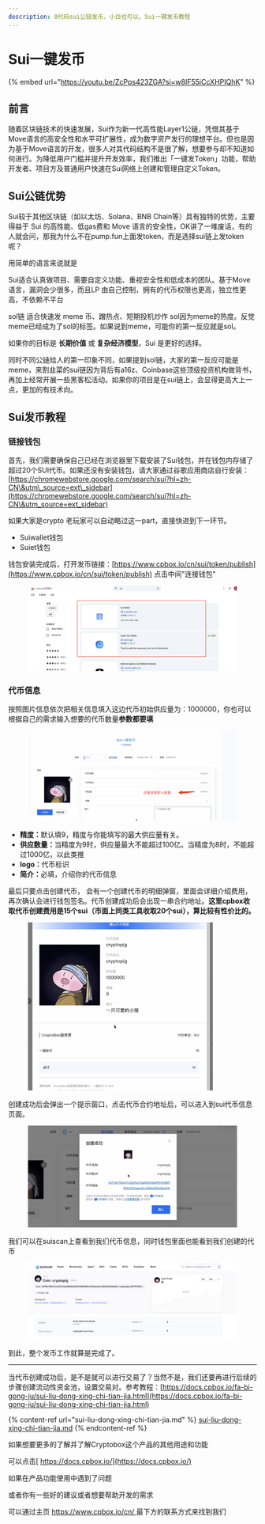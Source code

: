 ```yaml
---
description: 0代码sui公链发币，小白也可以。Sui一键发币教程
---
```


# Sui一键发币



{% embed url="https://youtu.be/ZcPps423ZGA?si=w8IF55iCcXHPIQhK" %}

## 前言

随着区块链技术的快速发展，Sui作为新一代高性能Layer1公链，凭借其基于Move语言的高安全性和水平可扩展性，成为数字资产发行的理想平台。但也是因为基于Move语言的开发，很多人对其代码结构不是很了解，想要参与却不知道如何进行。为降低用户门槛并提升开发效率，我们推出「一键发Token」功能，帮助开发者、项目方及普通用户快速在Sui网络上创建和管理自定义Token。

## Sui公链优势

Sui较于其他区块链（如以太坊、Solana、BNB Chain等）具有独特的优势，主要得益于 Sui 的高性能、低gas费和 Move 语言的安全性，OK讲了一堆废话，有的人就会问，那我为什么不在pump.fun上面发token，而是选择sui链上发token呢？

用简单的语言来说就是

Sui适合认真做项目、需要自定义功能、重视安全性和低成本的团队。基于Move 语言，漏洞会少很多，而且LP 由自己控制，拥有的代币权限也更高，独立性更高，不依赖不平台

sol链 适合快速发 meme 币、蹭热点、短期投机炒作 sol因为meme的热度。反觉meme已经成为了sol的标签。如果说到meme，可能你的第一反应就是sol。

如果你的目标是 **长期价值** 或 **复杂经济模型**，Sui 是更好的选择。

同时不同公链给人的第一印象不同，如果提到sol链，大家的第一反应可能是meme，来割韭菜的sui链因为背后有a16z、Coinbase这些顶级投资机构做背书，再加上经常开展一些黑客松活动。如果你的项目是在sui链上，会显得更高大上一点，更加的有技术向。

## Sui发币教程

### 链接钱包

首先，我们需要确保自己已经在浏览器里下载安装了Sui钱包，并在钱包内存储了超过20个SUI代币。如果还没有安装钱包，请大家通过谷歌应用商店自行安装：[https://chromewebstore.google.com/search/sui?hl=zh-CN\&utm\_source=ext\_sidebar](https://chromewebstore.google.com/search/sui?hl=zh-CN\&utm_source=ext_sidebar)

如果大家是crypto 老玩家可以自动略过这一part，直接快进到下一环节。

* Suiwallet钱包
* Suiet钱包



钱包安装完成后，打开发币链接：[https://www.cpbox.io/cn/sui/token/publish](https://www.cpbox.io/cn/sui/token/publish) 点击中间"连接钱包"

<figure><img src="../.gitbook/assets/1280X1280——1.PNG" alt=""><figcaption></figcaption></figure>

### 代币信息



按照图片信息依次把相关信息填入这边代币初始供应量为：1000000，你也可以根据自己的需求输入想要的代币数量**参数都要填**

<figure><img src="../.gitbook/assets/1280X1280——2.PNG" alt=""><figcaption></figcaption></figure>

* **精度：**&#x9ED8;认填9，精度与你能填写的最大供应量有关。
* **供应数量：**&#x5F53;精度为9时，供应量最大不能超过100亿。当精度为8时，不能超过1000亿，以此类推
* **logo：**&#x4EE3;币标识
* **简介：**&#x5FC5;填，介绍你的代币信息



最后只要点击创建代币， 会有一个创建代币的明细弹窗，里面会详细介绍费用，再次确认会进行钱包签名。代币创建成功后会出现一串合约地址。**这里cpbox收取代币创建费用是15个sui（市面上同类工具收取20个sui），算比较有性价比的。**

<figure><img src="../.gitbook/assets/3ce17743-4114-4f57-bf96-282d975af7d0.png" alt="" width="375"><figcaption></figcaption></figure>

创建成功后会弹出一个提示窗口，点击代币合约地址后，可以进入到sui代币信息页面。

<figure><img src="../.gitbook/assets/d003849a-df61-4ada-90c2-461f0cbe13b3.png" alt=""><figcaption></figcaption></figure>

我们可以在suiscan上查看到我们代币信息，同时钱包里面也能看到我们创建的代币

<figure><img src="../.gitbook/assets/d599ab88-ebac-4dbd-9374-60ba44f0bc84.png" alt=""><figcaption></figcaption></figure>

到此，整个发币工作就算是完成了。

***

当代币创建成功后，是不是就可以进行交易了？当然不是，我们还要再进行后续的步骤创建流动性资金池，设置交易对。参考教程：[https://docs.cpbox.io/fa-bi-gong-ju/sui-liu-dong-xing-chi-tian-jia.html](https://docs.cpbox.io/fa-bi-gong-ju/sui-liu-dong-xing-chi-tian-jia.html)

{% content-ref url="sui-liu-dong-xing-chi-tian-jia.md" %}
[sui-liu-dong-xing-chi-tian-jia.md](sui-liu-dong-xing-chi-tian-jia.md)
{% endcontent-ref %}

如果想要更多的了解并了解Cryptobox这个产品的其他用途和功能

可以点击[ https://docs.cpbox.io/](https://docs.cpbox.io/)

如果在产品功能使用中遇到了问题

或者你有一些好的建议或者想要帮助开发的需求

可以通过主页 [https://www.cpbox.io/cn/ ](https://www.cpbox.io/cn/)最下方的联系方式来找到我们
